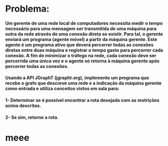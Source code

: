 # Problema:
#### Um gerente de uma rede local de computadores necessita medir o tempo necessário para uma mensagem ser transmitida de uma máquina para outra da rede através de uma conexão direta se existir. Para tal, o gerente enviará um programa (agente móvel) a partir da máquina gerente. Este agente é um programa ativo que deverá percorrer todas as conexões diretas entre duas máquina e registrar o tempo gasto para percorrer cada conexão. A fim de minimizar o tráfego na rede, cada conexão deve ser percorrida uma única vez e o agente só retorna à máquina gerente após percorrer todas as conexões.

#### Usando a API JGraphT (jgrapht.org), implemente um programa que recebe o grafo que descreve uma rede e a indicação da máquina gerente como entrada e utiliza conceitos vistos em sala para:
#### 1- Determinar se é possível encontrar a rota desejada com as restrições acima descritas.
#### 2- Se sim, retorne a rota.

# meee